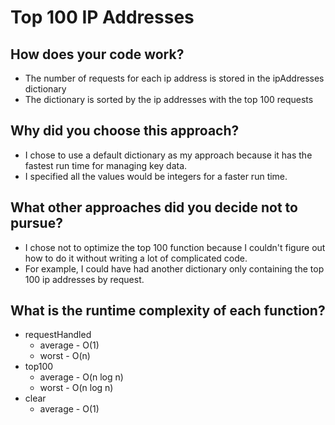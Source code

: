 # Top 100 IP Addresses

## How does your code work?
* The number of requests for each ip address is stored in the ipAddresses dictionary
* The dictionary is sorted by the ip addresses with the top 100 requests

## Why did you choose this approach?
* I chose to use a default dictionary as my approach because it has the fastest run time for managing key data.
* I specified all the values would be integers for a faster run time.

## What other approaches did you decide not to pursue?
* I chose not to optimize the top 100 function because I couldn't figure out how to do it without writing a lot of complicated code.
* For example, I could have had another dictionary only containing the top 100 ip addresses by request.

## What is the runtime complexity of each function?
* requestHandled
    * average - O(1)
    * worst - O(n)
* top100
    * average - O(n log n)
    * worst - O(n log n)
* clear
    * average - O(1)